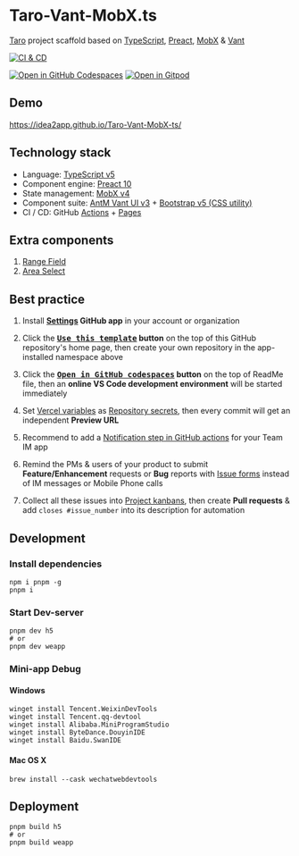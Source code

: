 # Taro-Vant-MobX.ts

[Taro][1] project scaffold based on [TypeScript][2], [Preact][3], [MobX][4] & [Vant][5]

[![CI & CD](https://github.com/idea2app/Taro-Vant-MobX-ts/actions/workflows/main.yml/badge.svg)][6]

[![Open in GitHub Codespaces](https://github.com/codespaces/badge.svg)][7]
[![Open in Gitpod](https://gitpod.io/button/open-in-gitpod.svg)][8]

## Demo

https://idea2app.github.io/Taro-Vant-MobX-ts/

## Technology stack

- Language: [TypeScript v5][2]
- Component engine: [Preact 10][3]
- State management: [MobX v4][4]
- Component suite: [AntM Vant UI v3][5] + [Bootstrap v5 (CSS utility)][9]
- CI / CD: GitHub [Actions][10] + [Pages][11]

## Extra components

1. [Range Field](src/components/RangeField.tsx)
2. [Area Select](src/components/AreaSelect.tsx)

## Best practice

1. Install **[Settings][12] GitHub app** in your account or organization
2. Click the **[<kbd>Use this template</kbd>][13] button** on the top of this GitHub repository's home page, then create your own repository in the app-installed namespace above
3. Click the **[<kbd>Open in GitHub codespaces</kbd>][7] button** on the top of ReadMe file, then an **online VS Code development environment** will be started immediately

4. Set [Vercel variables][14] as [Repository secrets][15], then every commit will get an independent **Preview URL**

5. Recommend to add a [Notification step in GitHub actions][16] for your Team IM app
6. Remind the PMs & users of your product to submit **Feature/Enhancement** requests or **Bug** reports with [Issue forms][17] instead of IM messages or Mobile Phone calls
7. Collect all these issues into [Project kanbans][18], then create **Pull requests** & add `closes #issue_number` into its description for automation

## Development

### Install dependencies

```shell
npm i pnpm -g
pnpm i
```

### Start Dev-server

```shell
pnpm dev h5
# or
pnpm dev weapp
```

### Mini-app Debug

#### Windows

```shell
winget install Tencent.WeixinDevTools
winget install Tencent.qq-devtool
winget install Alibaba.MiniProgramStudio
winget install ByteDance.DouyinIDE
winget install Baidu.SwanIDE
```

#### Mac OS X

```shell
brew install --cask wechatwebdevtools
```

## Deployment

```shell
pnpm build h5
# or
pnpm build weapp
```

[1]: https://taro-docs.jd.com/
[2]: https://www.typescriptlang.org/
[3]: https://preactjs.com/
[4]: https://github.com/mobxjs/mobx/blob/mobx4and5/docs/
[5]: https://antmjs.github.io/vantui/
[6]: https://github.com/idea2app/Taro-Vant-MobX-ts/actions/workflows/main.yml
[7]: https://codespaces.new/idea2app/Taro-Vant-MobX-ts
[8]: https://gitpod.io/?autostart=true#https://github.com/idea2app/Taro-Vant-MobX-ts
[9]: https://getbootstrap.com/docs/5.1/getting-started/contents/#css-files
[10]: https://github.com/features/actions
[11]: https://pages.github.com/
[12]: https://github.com/apps/settings
[13]: https://github.com/new?template_name=Taro-Vant-MobX-ts&template_owner=idea2app
[14]: https://github.com/idea2app/Next-Bootstrap-ts/blob/80967ed49045af9dbcf4d3695a2c39d53a6f71f1/.github/workflows/pull-request.yml#L9-L11
[15]: https://github.com/idea2app/Taro-Vant-MobX-ts/settings/secrets/actions
[16]: https://github.com/kaiyuanshe/kaiyuanshe.github.io/blob/bb4675a56bf1d6b207231313da5ed0af7cf0ebd6/.github/workflows/pull-request.yml#L32-L56
[17]: https://github.com/idea2app/Taro-Vant-MobX-ts/issues/new/choose
[18]: https://github.com/idea2app/Taro-Vant-MobX-ts/projects

